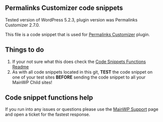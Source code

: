 ## Permalinks Customizer code snippets

Tested version of WordPress 5.2.3, plugin version was Permalinks Customizer 2.7.0.

This file is a code snippet that is used for [Permalinks Customizer](https://wordpress.org/plugins/permalinks-customizer/) plugin. 

## Things to do

1. If your not sure what this does check the [Code Snippets Functions Readme](https://github.com/mainwp/Code-Snippets-Functions/blob/master/README.md)
2. As with all code snippets located in this git, **TEST** the code snippet on one of your test sites **BEFORE** sending the code snippet to all your MainWP Child sites!

## Code snippet functions help

If you run into any issues or questions please use the [MainWP Support](https://mainwp.com/support/) page and open a ticket for the fastest response.
